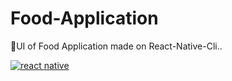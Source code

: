 # Food-Application
🍕UI of Food Application made on React-Native-Cli..

<a href="https://github.com/maheenriaz/Food-Application/blob/main/ezgif.com-gif-maker%20(5).gif"><img src="https://github.com/maheenriaz/Food-Application/blob/main/ezgif.com-gif-maker%20(5).gif" title="react native"></a>
